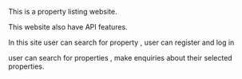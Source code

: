 This is a property listing website.

This website also have API features.

In this site user can search for property , user can register and log in

user can search for properties , make enquiries about their selected properties.
